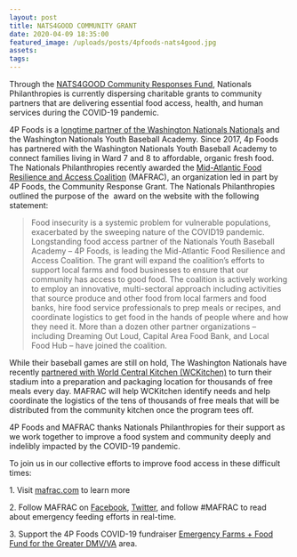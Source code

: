 ```yaml
---
layout: post
title: NATS4GOOD COMMUNITY GRANT
date: 2020-04-09 18:35:00
featured_image: /uploads/posts/4pfoods-nats4good.jpg
assets:
tags:
---
```


<div class="editable"><p>Through the&nbsp;<a href="https://www.mlb.com/nationals/community/philanthropies/fund/grantee">NATS4GOOD Community Responses Fund</a>, Nationals Philanthropies is currently dispersing charitable grants to community partners that are delivering essential food access, health, and human services during the COVID-19 pandemic.</p><p>4P Foods is a&nbsp;<a href="https://curlyw.mlblogs.com/a-letter-to-nationals-fans-from-mark-d-lerner-c41ada65c7f3">longtime partner of the Washington Nationals Nationals</a>&nbsp;and the Washington Nationals Youth Baseball Academy. Since 2017, 4p Foods has partnered with the Washington Nationals Youth Baseball Academy to connect families living in Ward 7 and 8 to affordable, organic fresh food. The Nationals Philanthropies recently awarded the&nbsp;<a href="http://4pfoods.com/nats4good-community-grant-awarded-to-4p-foods/mafrac.com">Mid-Atlantic Food Resilience and Access Coalition</a>&nbsp;(MAFRAC), an organization led in part by 4P Foods, the Community Response Grant. The Nationals Philanthropies outlined the purpose of the&nbsp; award on the website with the following statement:</p><blockquote><p>Food insecurity is a systemic problem for vulnerable populations, exacerbated by the sweeping nature of the COVID19 pandemic. Longstanding food access partner of the Nationals Youth Baseball Academy &ndash; 4P Foods, is leading the Mid-Atlantic Food Resilience and Access Coalition. The grant will expand the coalition&rsquo;s efforts to support local farms and food businesses to ensure that our community has access to good food. The coalition is actively working to employ an innovative, multi-sectoral approach including activities that source produce and other food from local farmers and food banks, hire food service professionals to prep meals or recipes, and coordinate logistics to get food in the hands of people where and how they need it. More than a dozen other partner organizations &ndash; including Dreaming Out Loud, Capital Area Food Bank, and Local Food Hub &ndash; have joined the coalition.</p></blockquote><p>While their baseball games are still on hold, The Washington Nationals have recently&nbsp;<a href="https://curlyw.mlblogs.com/a-letter-to-nationals-fans-from-mark-d-lerner-c41ada65c7f3">partnered with World Central Kitchen (WCKitchen)</a>&nbsp;to turn their stadium into a preparation and packaging location for thousands of free meals every day. MAFRAC will help WCKitchen identify needs and help coordinate the logistics of the tens of thousands of free meals that will be distributed from the community kitchen once the program tees off.</p><p>4P Foods and MAFRAC thanks Nationals Philanthropies for their support as we work together to improve a food system and community deeply and indelibly impacted by the COVID-19 pandemic.</p><p>To join us in our collective efforts to improve food access in these difficult times:</p><p>1. Visit&nbsp;<a href="https://mafrac.com/">mafrac.com</a>&nbsp;to learn more</p><p>2. Follow MAFRAC on&nbsp;<a href="https://www.facebook.com/THEMAFRAC/?__tn__=kC-R&amp;eid=ARBW158ZrCrJy2lqySE-KvYZ4JGpiEmd1jy-Clcmgy8hPgaGxV60Z-CKkPQxXT4tzAw7mWpRNEpNHviy&amp;hc_ref=ARRzWuVsbvHJ2HLddpQdC1_9g6gjSWC_0LcOK_OxvGuN6qFEbk5GubTZ-T0eeisiplk&amp;fref=nf">Facebook</a>,&nbsp;<a href="https://twitter.com/MAFR_AC">Twitter</a>, and follow #MAFRAC to read about emergency feeding efforts in real-time.</p><p>3. Support the 4P Foods COVID-19 fundraiser&nbsp;<a href="https://www.gofundme.com/f/greater-dcva-emergency-food-farm-support">Emergency Farms + Food Fund for the Greater DMV/VA</a>&nbsp;area.</p></div>
